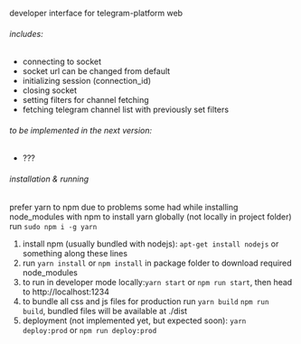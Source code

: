developer interface for telegram-platform web

###### includes:
* connecting to socket
* socket url can be changed from default
* initializing session (connection_id)
* closing socket
* setting filters for channel fetching
* fetching telegram channel list with previously set filters

###### to be implemented in the next version:
* ???

###### installation & running
prefer yarn to npm due to problems some had while installing node_modules with npm
to install yarn globally (not locally in project folder) run `sudo npm i -g yarn`

1. install npm (usually bundled with nodejs): `apt-get install nodejs` or something along these lines
2. run `yarn install` or `npm install` in package folder to download required node_modules
3. to run in developer mode locally:`yarn start` or `npm run start`, then head to http://localhost:1234
4. to bundle all css and js files for production run `yarn build` `npm run build`, bundled files will be available at ./dist
5. deployment (not implemented yet, but expected soon): `yarn deploy:prod` or `npm run deploy:prod`
